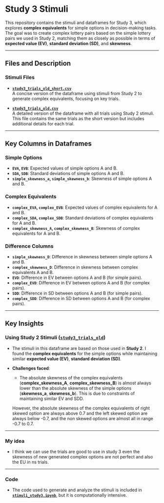 # Study 3 Stimuli

This repository contains the stimuli and dataframes for Study 3, which explores **complex equivalents** for simple options in decision-making tasks. The goal was to create complex lottery pairs based on the simple lottery pairs we used in Study 2, matching them as closely as possible in terms of **expected value (EV)**, **standard deviation (SD)**, and **skewness**.

---

## Files and Description

### Stimuli Files
- [**`study3_trials_old_short.csv`**](study3_trials_old_short.csv)  
  A concise version of the dataframe using stimuli from Study 2 to generate complex equivalents, focusing on key trials.

- [**`study3_trials_old.csv`**](study3_trials_old.csv)  
  A detailed version of the dataframe with all trials using Study 2 stimuli. This file contains the same trials as the short version but includes additional details for each trial.

---

## Key Columns in Dataframes

### Simple Options
- **`EVA`, `EVB`**: Expected values of simple options A and B.  
- **`SDA`, `SDB`**: Standard deviations of simple options A and B.  
- **`simple_skewness_a`, `simple_skewness_b`**: Skewness of simple options A and B.  

### Complex Equivalents
- **`complex_EVA`, `complex_EVB`**: Expected values of complex equivalents for A and B.  
- **`complex_SDA`, `complex_SDB`**: Standard deviations of complex equivalents for A and B.  
- **`complex_skewness_A`, `complex_skewness_B`**: Skewness of complex equivalents for A and B.

### Difference Columns
- **`simple_skewness_D`**: Difference in skewness between simple options A and B.  
- **`complex_skewness_D`**: Difference in skewness between complex equivalents A and B.  
- **`EVD`**: Difference in EV between options A and B (for simple pairs).  
- **`complex_EVD`**: Difference in EV between options A and B (for complex pairs).  
- **`SDD`**: Difference in SD between options A and B (for simple pairs).  
- **`complex_SDD`**: Difference in SD between options A and B (for complex pairs).  

---

## Key Insights

### Using Study 2 Stimuli ([`study3_trials_old`](study3_trials_old_short.csv))
- The stimuli in this dataframe are based on those used in **Study 2**. I found the  **complex equivalents** for the simple options while maintaining similar **expected value (EV)**, **standard deviation (SD)**.

- **Challenges faced**:  
  - The absolute skewness of the complex equivalents (**complex_skewness_A**, **complex_skewness_B**) is almost always lower than the absolute skewness of the simple options (**skewness_a**, **skewness_b**). This is due to constraints of maintaining similar EV and SDD. 
  
  However, the absolute skewness of the complex equivalents of right skewed option are always above 0.7 and the left skewed option are always below -0.7, and the non skewed options are almost all in range -0.7 to 0.7.
  


---

### My idea
- I think we can use the trials are good to use in study 3 even the skewness of new generated complex options are not perfect and also the EU in ns trials.

---

### Code
- The code used to generate and analyze the stimuli is included in [**`stimuli_study3.ipynb`**](stimuli_study3.ipynb), but it is computationally intensive.
